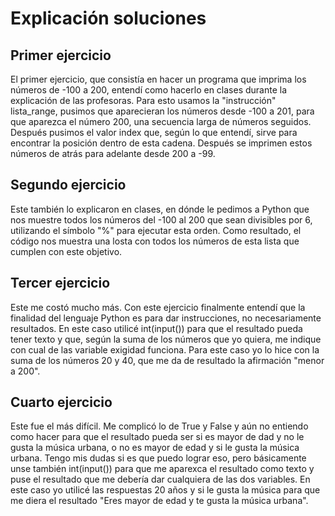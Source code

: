 # Explicación soluciones
## Primer ejercicio
El primer ejercicio, que consistía en hacer un programa que imprima los números de -100 a 200, entendí como hacerlo en clases durante la explicación de las profesoras. Para esto usamos la "instrucción" lista_range, pusimos que aparecieran los números desde -100 a 201, para que aparezca el número 200, una secuencia larga de números seguidos. Después pusimos el valor index que, según lo que entendí, sirve para encontrar la posición dentro de esta cadena. Después se imprimen estos números de atrás para adelante desde 200 a -99.
## Segundo ejercicio
Este también lo explicaron en clases, en dónde le pedimos a Python que nos muestre todos los números del -100 al 200 que sean divisibles por 6, utilizando el símbolo "%" para ejecutar esta orden. Como resultado, el código nos muestra una losta con todos los números de esta lista que cumplen con este objetivo.
## Tercer ejercicio
Este me costó mucho más. Con este ejercicio finalmente entendí que la finalidad del lenguaje Python es para dar instrucciones, no necesariamente resultados. En este caso utilicé int(input()) para que el resultado pueda tener texto y que, según la suma de los números que yo quiera, me indique con cual de las variable exigidad funciona. Para este caso yo lo hice con la suma de los números 20 y 40, que me da de resultado la afirmación "menor a 200".
## Cuarto ejercicio
Este fue el más difícil. Me complicó lo de True y False y aún no entiendo como hacer para que el resultado pueda ser si es mayor de dad y no le gusta la música urbana, o no es mayor de edad y si le gusta la música urbana. Tengo mis dudas si es que puedo lograr eso, pero básicamente unse también int(input()) para que me aparexca el resultado como texto y puse el resultado que me debería dar cualquiera de las dos variables. En este caso yo utilicé las respuestas 20 años y si le gusta la música para que me diera el resultado "Eres mayor de edad y te gusta la música urbana".
